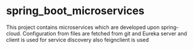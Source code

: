 # spring_boot_microservices

This project contains microservices which are developed upon spring-cloud.
Configuration from files are fetched from git and Eureka server and client
is used for service discovery also feignclient is used
